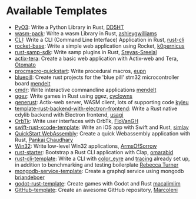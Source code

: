 # Available Templates

- [PyO3]: Write a Python Library in Rust, [DD5HT]
- [wasm-pack]: Write a wasm Library in Rust, [ashleygwilliams]
- [CLI]: Write a CLI (Command Line Interface) Application in Rust, [rust-cli]
- [rocket-base]: Write a simple web application using Rocket, [k0pernicus]
- [rust-samp-sdk]: Write samp plugins in Rust, [Sreyas-Sreelal]
- [actix-tera]: Create a basic web application with Actix-web and Tera, [Otomato]
- [procmacro-quickstart]: Write procedural macros, [eupn]
- [bluepill]: Create rust projects for the 'blue pill' stm32 microcontroller board [mendelt]
- [cmdr]: Write interactive commandline applications [mendelt]
- [ggez]: Write games in Rust using ggez, [cyclowns]
- [generust]: Actix-web server, WASM client, lots of supporting code [kyleu]
- [template-rust-backend-with-electron-frontend]: Write a Rust native cdylib backend with Electron frontend, [usagi]
- [OrbTk]: Write user interfaces with OrbTk, [FloVanGH]
- [swift-rust-xcode-template]: Write an iOS app with Swift and Rust, [simlay]
- [QuickStart WebAssembly]: Create a quick Webassembly application with Rust, [Pankaj Chaudhary]
- [Win32]: Write low-level Win32 applications, [ArmsOfSorrow]
- [rust-starter]: Bootstrap a Rust CLI application with Clap, [omarabid]
- [rust-cli-template]: Write a CLI with [color_eyre] and [tracing] already set
  up, in addition to benchmarking and testing boilerplate [Rebecca Turner]
- [mongodb-service-template]: Create a graphql service using mongodb [briandeboer]
- [godot-rust-template]: Create games with Godot and Rust [macalimlim]
- [GitHub-template]: Create an awesome GitHub repository, [MarcoIeni]

[PyO3]: https://github.com/DD5HT/pyo3-template
[DD5HT]: https://github.com/DD5HT
[wasm-pack]: https://github.com/rustwasm/wasm-pack-template
[ashleygwilliams]: https://github.com/ashleygwilliams
[CLI]: https://github.com/rust-cli/cli-template
[rust-cli]: https://github.com/rust-cli
[rocket-base]: https://github.com/k0pernicus/cargo-template-rocket-base
[k0pernicus]: https://github.com/k0pernicus
[rust-samp-sdk]: https://github.com/Sreyas-Sreelal/rs-plugin-boilerplate
[Sreyas-Sreelal]: https://github.com/sreyas-sreelal
[actix-tera]: https://github.com/otomato-gh/cargo-template-actix-tera
[Otomato]: https://github.com/otomato-gh
[procmacro-quickstart]: https://github.com/eupn/rust-procmacro-quickstart-template
[eupn]: https://github.com/eupn
[bluepill]: https://github.com/mendelt/bluepill-template
[cmdr]: https://github.com/mendelt/cmdr-template
[mendelt]: https://github.com/mendelt
[ggez]: https://github.com/cyclowns/cargo-generate-ggez
[cyclowns]: https://github.com/cyclowns
[generust]: https://github.com/kyleu/generust
[kyleu]: https://github.com/kyleu
[template-rust-backend-with-electron-frontend]: https://github.com/usagi/template-rust-backend-with-electron-frontend
[usagi]: https://github.com/usagi
[OrbTk]: https://github.com/redox-os/orbtk-template
[FloVanGH]: https://github.com/FloVanGH
[swift-rust-xcode-template]: https://github.com/simlay/swift-rust-xcode-template
[simlay]: https://github.com/simlay
[QuickStart WebAssembly]: https://github.com/knoldus/Quickstart-WebAssembly
[Pankaj Chaudhary]: https://github.com/PankajChaudhary5
[Win32]: https://github.com/ArmsOfSorrow/win32-cargo-generate
[ArmsOfSorrow]: https://github.com/ArmsOfSorrow
[rust-starter]: https://github.com/omarabid/rust-starter-generate
[omarabid]: https://github.com/omarabid
[rust-cli-template]: https://github.com/9999years/rust-cli-template
[Rebecca Turner]: https://github.com/9999years
[color_eyre]: https://docs.rs/color_eyre
[tracing]: https://docs.rs/tracing
[mongodb-service-template]: https://github.com/briandeboer/mongodb-service-template
[briandeboer]: https://github.com/briandeboer
[godot-rust-template]: https://github.com/godot-rust/godot-rust-template
[macalimlim]: https://github.com/macalimlim
[GitHub-template]: https://rust-github.github.io/
[MarcoIeni]: https://github.com/MarcoIeni

